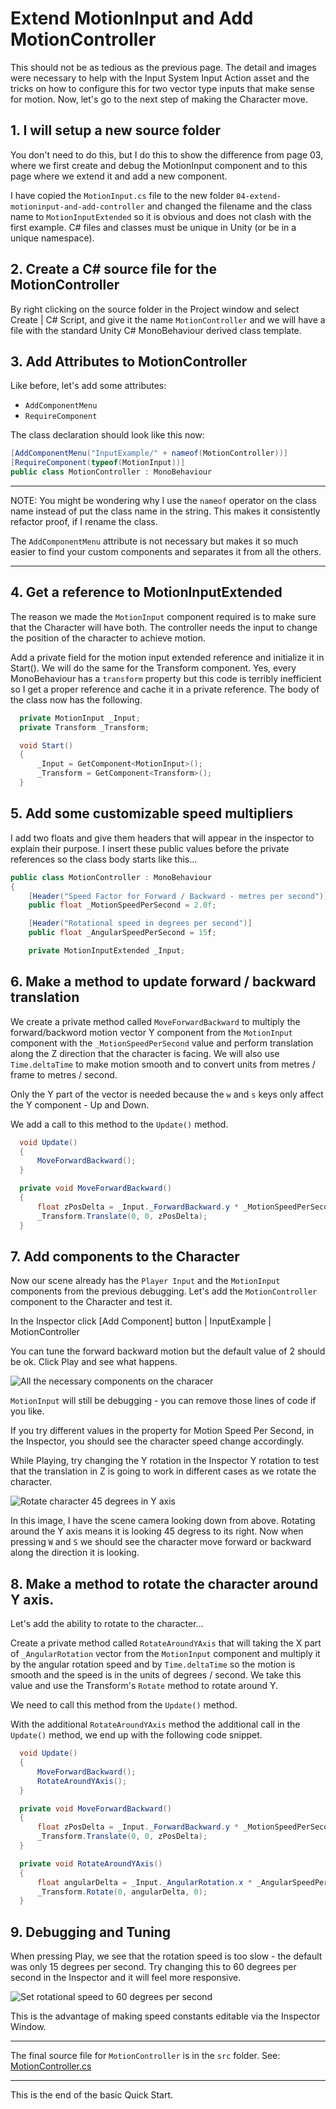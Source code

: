 # Extend MotionInput and Add MotionController

This should not be as tedious as the previous page. The detail and images
were necessary to help with the Input System Input Action asset and the
tricks on how to configure this for two vector type inputs that make sense
for motion. Now, let's go to the next step of making the Character move.

## 1. I will setup a new source folder

You don't need to do this, but I do this to show the difference from
page 03, where we first create and debug the MotionInput component
and to this page where we extend it and add a new component.

I have copied the `MotionInput.cs` file to the new folder `04-extend-motioninput-and-add-controller`
and changed the filename and the class name to `MotionInputExtended` so it is obvious
and does not clash with the first example. C# files and classes must be unique
in Unity (or be in a unique namespace).

## 2. Create a C# source file for the MotionController

By right clicking on the source folder in the Project window and select Create | C# Script,
and give it the name `MotionController` and we will have a file with the standard Unity
C# MonoBehaviour derived class template.

## 3. Add Attributes to MotionController

Like before, let's add some attributes:
- `AddComponentMenu`
- `RequireComponent`

The class declaration should look like this now:

```C#
[AddComponentMenu("InputExample/" + nameof(MotionController))]
[RequireComponent(typeof(MotionInput))]
public class MotionController : MonoBehaviour
```

---------------------------------------

NOTE: You might be wondering why I use the `nameof` operator on the class
name instead of put the class name in the string. This makes it consistently
refactor proof, if I rename the class.

The `AddComponentMenu` attribute is not necessary but makes it so much easier
to find your custom components and separates it from all the others.

---------------------------------------

## 4. Get a reference to MotionInputExtended

The reason we made the `MotionInput` component required is to make sure that
the Character will have both. The controller needs the input to change the position
of the character to achieve motion.

Add a private field for the motion input extended reference and initialize it in Start().
We will do the same for the Transform component. Yes, every MonoBehaviour has a `transform`
property but this code is terribly inefficient so I get a proper reference and cache it
in a private reference. The body of the class now has the following.

```C#
  private MotionInput _Input;
  private Transform _Transform;

  void Start()
  {
      _Input = GetComponent<MotionInput>();
      _Transform = GetComponent<Transform>();
  }
```

## 5. Add some customizable speed multipliers

I add two floats and give them headers that will appear in the inspector to explain
their purpose. I insert these public values before the private references so the class
body starts like this...

```C#
public class MotionController : MonoBehaviour
{
    [Header("Speed Factor for Forward / Backward - metres per second")]
    public float _MotionSpeedPerSecond = 2.0f;

    [Header("Rotational speed in degrees per second")]
    public float _AngularSpeedPerSecond = 15f;

    private MotionInputExtended _Input;
```

## 6. Make a method to update forward / backward translation

We create a private method called `MoveForwardBackward` to multiply the forward/backword
motion vector Y component from the `MotionInput` component with the `_MotionSpeedPerSecond` value
and perform translation along the Z direction that the character is facing. We will
also use `Time.deltaTime` to make motion smooth and to convert units from metres / frame to
metres / second.

Only the Y part of the vector is needed because the `w` and `s` keys only affect the
Y component - Up and Down.

We add a call to this method to the `Update()` method.

```C#
  void Update()
  {
      MoveForwardBackward();
  }

  private void MoveForwardBackward()
  {
      float zPosDelta = _Input._ForwardBackward.y * _MotionSpeedPerSecond * Time.deltaTime;
      _Transform.Translate(0, 0, zPosDelta);
  }
```

## 7. Add components to the Character

Now our scene already has the `Player Input` and the `MotionInput` components from the previous
debugging. Let's add the `MotionController` component to the Character and test it.

In the Inspector click [Add Component] button | InputExample | MotionController

You can tune the forward backward motion but the default value of 2 should be ok.
Click Play and see what happens.

![All the necessary components on the characer](./images/04--all-components-on-character.jpg)

`MotionInput` will still be debugging - you can remove those lines of code if you like.

If you try different values in the property for Motion Speed Per Second, in the Inspector, you
should see the character speed change accordingly.

While Playing, try changing the Y rotation in the Inspector Y rotation to test that
the translation in Z is going to work in different cases as we rotate the character.

![Rotate character 45 degrees in Y axis](./images/04--rotate-character-45-degs.jpg)

In this image, I have the scene camera looking down from above. Rotating around the Y axis
means it is looking 45 degress to its right. Now when pressing `W` and `S` we should see
the character move forward or backward along the direction it is looking.

## 8. Make a method to rotate the character around Y axis.

Let's add the ability to rotate to the character...

Create a private method called `RotateAroundYAxis` that will taking the X part of `_AngularRotation` vector from the `MotionInput` component and multiply it by the angular rotation
speed and by `Time.deltaTime` so the motion is smooth and the speed is in the units 
of degrees / second. We take this value and use the Transform's `Rotate` method to rotate around Y.

We need to call this method from the `Update()` method.

With the additional `RotateAroundYAxis` method the additional call in the `Update()` method,
we end up with the following code snippet.

```C#
  void Update()
  {
      MoveForwardBackward();
      RotateAroundYAxis();
  }

  private void MoveForwardBackward()
  {
      float zPosDelta = _Input._ForwardBackward.y * _MotionSpeedPerSecond * Time.deltaTime;
      _Transform.Translate(0, 0, zPosDelta);
  }

  private void RotateAroundYAxis()
  {
      float angularDelta = _Input._AngularRotation.x * _AngularSpeedPerSecond * Time.deltaTime;
      _Transform.Rotate(0, angularDelta, 0);
  }
```

## 9. Debugging and Tuning

When pressing Play, we see that the rotation speed is too slow - the default was only 15 degrees
per second. Try changing this to 60 degrees per second in the Inspector and it will feel more
responsive.

![Set rotational speed to 60 degrees per second](./images/04--4.9-adjusting-rotational-speed.jpg)

This is the advantage of making speed constants editable via the Inspector Window.

--------------------------------------------------------

The final source file for `MotionController` is in the `src` folder.
See: [MotionController.cs](../src/04-extend-motioninput-and-add-controller/MotionController.cs)


-----------------------------------------------
This is the end of the basic Quick Start.
